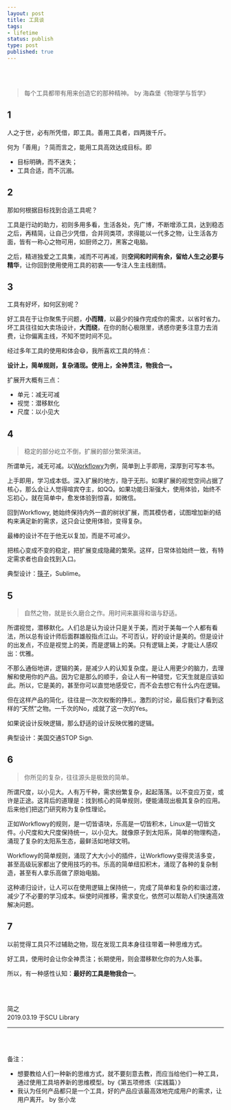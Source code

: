 ```yaml
--- 
layout: post
title: 工具谈
tags: 
- lifetime
status: publish
type: post
published: true
---
```


<br>
<br>


> 每个工具都带有用来创造它的那种精神。 by 海森堡《物理学与哲学》
	
## 1

	
人之于世，必有所凭借，即工具。善用工具者，四两拨千斤。
	
何为「善用」？简而言之，能用工具高效达成目标。即
	
- 目标明确，而不迷失；
- 工具合适，而不沉溺。
	
## 2 

那如何根据目标找到合适工具呢？
	
工具是行动的助力，初则多用多看，生活各处，先广博，不断增添工具，达到稳态之后，再精简，让自己少凭借，合并同类项，求得能以一代多之物，让生活各方面，皆有一称心之物可用，如厨师之刀，黑客之电脑。

之后，精进独爱之工具集，减而不可再减，则**空间和时间有余，留给人生之必要与精华**，让你回到使用使用工具的初衷——专注人生主线剧情。
	
## 3

	
工具有好坏，如何区别呢？
	
好工具在于让你聚焦于问题，**小而精**，以最少的操作完成你的需求，以省时省力。坏工具往往如大卖场设计，**大而绕**，在你的耐心极限里，诱惑你更多注意力去消费，让你偏离主线，不知不觉时间不见。
	
经过多年工具的使用和体会😄，我所喜欢工具的特点：
	
**设计上，简单规则，复杂涌现。使用上，全神贯注，物我合一。**
		
扩展开大概有三点：
	
- 单元：减无可减
- 视觉：潜移默化
- 尺度：以小见大
	
## 4 
	
> 稳定的部分屹立不倒，扩展的部分繁荣演进。 
	
所谓单元，减无可减。以[Workflowy](https://workflowy.com/demo/embed/)为例，简单到上手即用，深厚到可写本书。
	
上手即用，学习成本低。深入扩展的地方，隐于无形。如果扩展的视觉空间占据了核心，那么会让人觉得喧宾夺主，如QQ。如果功能日渐强大，使用体验，始终不忘初心，就在简单中，愈发体验到惊喜，如微信。
	
回到Workflowy, 她始终保持内外一直的树状扩展，而其模仿者，试图增加新的结构来满足新的需求，这只会让使用体验，变得复杂。
	
最棒的设计不在于他无以复加，而是不可减少。
	
把核心变成不变的稳定，把扩展变成隐藏的繁荣。这样，日常体验始终一致，有特定需求者也自会找到入口。
	
典型设计：[筷子](https://zine.la/article/4b5444b8524c11e6be5052540d79d783/)，Sublime。
	
## 5
	
> 自然之物，就是长久磨合之作。用时间来赢得和谐与舒适。
	
所谓视觉，潜移默化。人们总是认为设计只是关于美，而对于美每一个人都有看法，所以总有设计师后面群雄般指点江山。不可否认，好的设计是美的。但是设计的出发点，不应是视觉上的美，而是逻辑上的美。只有逻辑上美，才能让人感叹出：优雅。
	
不那么通俗地讲，逻辑的美，是减少人的认知复杂度。是让人用更少的脑力，去理解和使用你的产品。因为它是那么的顺手，会让人有一种错觉，它天生就是应该如此。所以，它是美的，甚至你可以直觉地感受它，而不会去想它有什么内在逻辑。
	
但在这样产品的简化，往往是一次次权衡的挣扎，激烈的讨论，最后我们才看到这样的“天然”之物。一千次的No，成就了这一次的Yes。
	
如果说设计反映逻辑，那么舒适的设计反映优雅的逻辑。
	
典型设计：美国交通STOP Sign.
	
## 6 

> 你所见的复杂，往往源头是极致的简单。
	
所谓尺度，以小见大。人有万千种，需求纷繁复杂，起起落落。以不变应万变，或许是正途。这背后的道理是：找到核心的简单规则，便能涌现出极其复杂的应用。后来他们把这门研究称为复杂性理论。
	
正如Workflowy的规则，是一切皆语块，乐高是一切皆积木，Linux是一切皆文件。小尺度和大尺度保持统一，以小见大。就像原子到太阳系，简单的物理构造，涌现了复杂的太阳系生态，最鲜活如地球文明。
	
Workflowy的简单规则，涌现了大大小小的插件，让Workflowy变得灵活多变，甚至高级玩家都出了使用技巧的书。乐高的简单纽扣积木，涌现了各种的复杂制造，甚至有人拿乐高做了原始电脑。
	
这种递归设计，让人可以在使用逻辑上保持统一，完成了简单和复杂的和谐过渡，减少了不必要的学习成本。纵使时间推移，需求变化，依然可以帮助人们快速高效解决问题。
	
## 7 

	
以前觉得工具只不过辅助之物，现在发现工具本身往往带着一种思维方式。
	
好工具，使用时会让你全神贯注；长期使用，则会潜移默化你的为人处事。
	
所以，有一种感性认知：**最好的工具是物我合一**。
	


<br>
<br>

简之           
2019.03.19 于SCU Library<br>




--- 

<br>
<br>

备注：

- 想要教给人们一种新的思维方式，就不要刻意去教，而应当给他们一种工具，通过使用工具培养新的思维模型。by《第五项修炼（实践篇）》
- 我认为任何产品都只是一个工具，好的产品应该最高效地完成用户的需求，让用户离开。 by 张小龙





